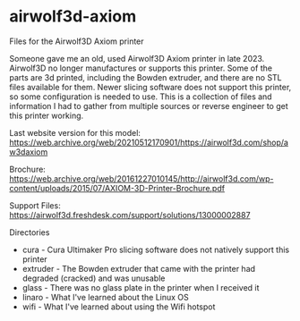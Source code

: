 # airwolf3d-axiom
Files for the Airwolf3D Axiom printer

Someone gave me an old, used Airwolf3D Axiom printer in late 2023. Airwolf3D no longer manufactures or supports this printer. Some of the parts are 3d printed, including the Bowden extruder, and there are no STL files available for them. Newer slicing software does not support this printer, so some configuration is needed to use. This is a collection of files and information I had to gather from multiple sources or reverse engineer to get this printer working.

Last website version for this model: https://web.archive.org/web/20210512170901/https://airwolf3d.com/shop/aw3daxiom

Brochure: https://web.archive.org/web/20161227010145/http://airwolf3d.com/wp-content/uploads/2015/07/AXIOM-3D-Printer-Brochure.pdf

Support Files: https://airwolf3d.freshdesk.com/support/solutions/13000002887

Directories
- cura - Cura Ultimaker Pro slicing software does not natively support this printer
- extruder - The Bowden extruder that came with the printer had degraded (cracked) and was unusable
- glass - There was no glass plate in the printer when I received it
- linaro - What I've learned about the Linux OS
- wifi - What I've learned about using the Wifi hotspot
